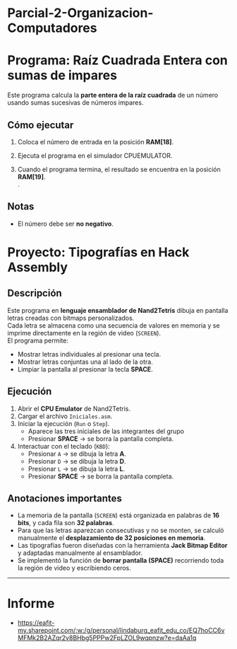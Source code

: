# Parcial-2-Organizacion-Computadores

# Programa: Raíz Cuadrada Entera con sumas de impares

Este programa calcula la **parte entera de la raíz cuadrada** de un número usando sumas sucesivas de números impares.

## Cómo ejecutar

1. Coloca el número de entrada en la posición **RAM[18]**.  

2. Ejecuta el programa en el simulador CPUEMULATOR.  

3. Cuando el programa termina, el resultado se encuentra en la posición **RAM[19]**.  
.  
## Notas
- El número debe ser **no negativo**.  


# Proyecto: Tipografías en Hack Assembly

##  Descripción
Este programa en **lenguaje ensamblador de Nand2Tetris** dibuja en pantalla letras creadas con bitmaps personalizados.  
Cada letra se almacena como una secuencia de valores en memoria y se imprime directamente en la región de video (`SCREEN`).  
El programa permite:  
- Mostrar letras individuales al presionar una tecla.  
- Mostrar letras conjuntas una al lado de la otra.  
- Limpiar la pantalla al presionar la tecla **SPACE**.  

##  Ejecución
1. Abrir el **CPU Emulator** de Nand2Tetris.  
2. Cargar el archivo `Iniciales.asm`.  
4. Iniciar la ejecución (`Run` o `Step`).
   - Aparece las tres iniciales de las integrantes del grupo
   - Presionar **SPACE** → se borra la pantalla completa. 
5. Interactuar con el teclado (`KBD`):  
   - Presionar `A` → se dibuja la letra **A**.  
   - Presionar `D` → se dibuja la letra **D**.  
   - Presionar `L` → se dibuja la letra **L**.  
   - Presionar **SPACE** → se borra la pantalla completa.  

##  Anotaciones importantes
- La memoria de la pantalla (`SCREEN`) está organizada en palabras de **16 bits**, y cada fila son **32 palabras**.  
- Para que las letras aparezcan consecutivas y no se monten, se calculó manualmente el **desplazamiento de 32 posiciones en memoria**.  
- Las tipografías fueron diseñadas con la herramienta **Jack Bitmap Editor** y adaptadas manualmente al ensamblador.  
- Se implementó la función de **borrar pantalla (SPACE)** recorriendo toda la región de video y escribiendo ceros.  

---

# Informe
- https://eafit-my.sharepoint.com/:w:/g/personal/lindaburg_eafit_edu_co/EQ7hoCC6vMFMk2B2AZqr2v8BHbg5PPPw2FpLZOL9wqpnzw?e=daAa1q
